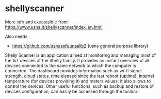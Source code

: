 # shellyscanner

More info and executalble from: https://www.usna.it/shellyscanner/index_en.html

Also needs:
- https://github.com/usnasoft/unsalib2 (usna general purpose library)

Shelly Scanner is an application aimed at monitoring and managing most of the IoT devices of the Shelly family. It provides an instant overview of all devices connected to the same network to which the computer is connected. The dashboard provides information such as wi-fi signal strength, cloud status, time elapsed since the last reboot (uptime), internal temperature (for devices providing it) and meters values; it also allows to control the devices. Other useful functions, such as backup and restore of devices configuration, can easily be accessed through the toolbar.